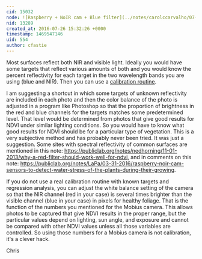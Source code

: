 ```yaml
---
cid: 15032
node: ![Raspberry + NoIR cam + Blue filter](../notes/carolccarvalho/07-15-2016/raspberry-noir-cam-blue-filter)
nid: 13289
created_at: 2016-07-26 15:32:26 +0000
timestamp: 1469547146
uid: 554
author: cfastie
---
```


Most surfaces reflect both NIR and visible light. Ideally you would have some targets that reflect various amounts of both and you would know the percent reflectivity for each target in the two wavelength bands you are using (blue and NIR). Then you can use a [calibration routine](https://publiclab.org/notes/cfastie/05-01-2016/calibration-cogitation). 

I am suggesting a shortcut in which some targets of unknown reflectivity are included in each photo and then the color balance of the photo is adjusted in a program like Photoshop so that the proportion of brightness in the red and blue channels for the targets matches some predetermined level. That level would be determined from photos that give good results for NDVI under similar lighting conditions. So you would have to know what good results for NDVI should be for a particular type of vegetation. This is a very subjective method and has probably never been tried. It was just a suggestion. Some sites with spectral reflectivity of common surfaces are mentioned in this note: https://publiclab.org/notes/nedhorning/11-01-2013/why-a-red-filter-should-work-well-for-ndvi, and in comments on this note: https://publiclab.org/notes/LaPa/03-31-2016/raspberry-noir-cam-sensors-to-detect-water-stress-of-the-plants-during-their-growing.

If you do not use a real calibration routine with known targets and regression analysis, you can adjust the white balance setting of the camera so that the NIR channel (red in your case) is several times brighter than the visible channel (blue in your case) in pixels for healthy foliage. That is the function of the numbers you mentioned for the Mobius camera. This allows photos to be captured that give NDVI results in the proper range, but the particular values depend on lighting, sun angle, and exposure and cannot be compared with other NDVI values unless all those variables are controlled. So using those numbers for a Mobius camera is not calibration, it's a clever hack.

Chris